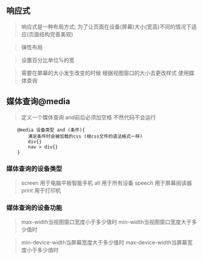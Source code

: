 ## 响应式
> 响应式是一种布局方式; 为了让页面在设备(屏幕)大小(宽高)不同的情况下适应(页面结构完善美观)

> 弹性布局

> 设置百分比单位%的宽

> 需要在屏幕的大小发生改变的时候 根据视图窗口的大小去更改样式 使用媒体查询

## 媒体查询@media 

>定义一个媒体查询 and前后必须加空格 不然代码不会运行
```
    @media 设备类型 and (条件){
        满足条件时会被加载的css (根css文件的语法格式一样)
        div{}
        nav > div{}
    }
```

### 媒体查询的设备类型
> screen 用于电脑平板智能手机
> all 用于所有设备
> speech 用于屏幕阅读器
> print 用于打印机


### 媒体查询的设备功能
> max-width当视图窗口宽度小于多少值时
> min-width当视图窗口宽度大于多少值时

> min-device-width当屏幕宽度大于多少值时
> max-device-width当屏幕宽度小于多少值时
